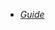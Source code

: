 <!-- TODO: Complete with your own sidebar structure and enable sidebar in index.html - or delete this file. -->
- [*Guide*](guide.md)

